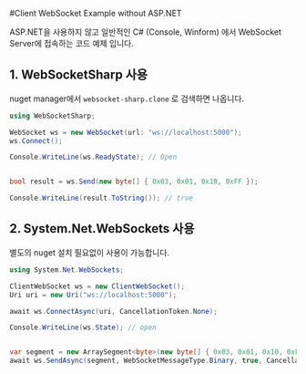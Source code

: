 #Client WebSocket Example without ASP.NET

ASP.NET을 사용하지 않고 일반적인 C# (Console, Winform) 에서 WebSocket Server에 접속하는 코드 예제 입니다.

## 1. WebSocketSharp 사용

nuget manager에서 `websocket-sharp.clone` 로 검색하면 나옵니다.

```C#
using WebSocketSharp;

WebSocket ws = new WebSocket(url: "ws://localhost:5000");
ws.Connect();

Console.WriteLine(ws.ReadyState); // Open


bool result = ws.Send(new byte[] { 0x03, 0x01, 0x10, 0xFF });

Console.WriteLine(result.ToString()); // true

```


## 2. System.Net.WebSockets 사용

별도의 nuget 설치 필요없이 사용이 가능합니다.

```C#
using System.Net.WebSockets;

ClientWebSocket ws = new ClientWebSocket();
Uri uri = new Uri("ws://localhost:5000");

await ws.ConnectAsync(uri, CancellationToken.None);

Console.WriteLine(ws.State); // open


var segment = new ArraySegment<byte>(new byte[] { 0x03, 0x01, 0x10, 0xFF });
await ws.SendAsync(segment, WebSocketMessageType.Binary, true, CancellationToken.None);

```
